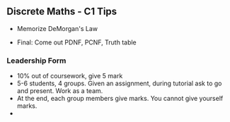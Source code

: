 ## Discrete Maths - C1 Tips

- Memorize DeMorgan's Law

- Final: Come out PDNF, PCNF, Truth table

### Leadership Form

- 10% out of coursework, give 5 mark
- 5-6 students, 4 groups. Given an assignment, during tutorial ask to go and present. Work as a team.
- At the end, each group members give marks. You cannot give yourself marks.
- 